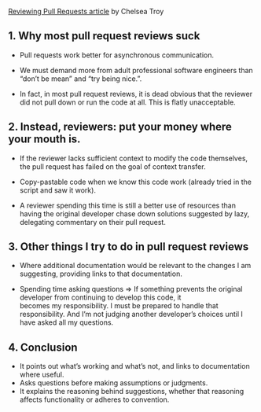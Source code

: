 [Reviewing Pull Requests article](https://chelseatroy.com/2019/12/18/reviewing-pull-requests) by Chelsea Troy

## 1. Why most pull request reviews suck

- Pull requests work better for asynchronous communication.

- We must demand more from adult professional software engineers than “don’t be mean” and “try being nice.”.

- In fact, in most pull request reviews, it is dead obvious that the reviewer did not pull down or run the code at all. This is flatly unacceptable.

## 2. Instead, reviewers: put your money where your mouth is.

- If the reviewer lacks sufficient context to modify the code themselves, the pull request has failed on the goal of context transfer.

- Copy-pastable code when we know this code work (already tried in the script and saw it work).

- A reviewer spending this time is still a better use of resources than having the original developer chase down solutions suggested by lazy, delegating commentary on their pull request.

## 3. Other things I try to do in pull request reviews
- Where additional documentation would be relevant to the changes I am suggesting, providing links to that documentation.

- Spending time asking questions
  => If something prevents the original developer from continuing to develop this code, it becomes my responsibility. I must be prepared to handle that responsibility. And I’m not judging another developer’s choices until I have asked all my questions.

## 4. Conclusion
- It points out what’s working and what’s not, and links to documentation where useful.
- Asks questions before making assumptions or judgments.
- It explains the reasoning behind suggestions, whether that reasoning affects functionality or adheres to convention.
